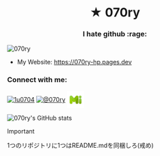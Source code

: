 <h1 align="center">★ 070ry</h1>
<h3 align="center">I hate github :rage:</h3>

<p align="left"> <img src="https://komarev.com/ghpvc/?username=070ry&label=Profile%20views&color=00ff2a&style=for-the-badge" alt="070ry" /> </p>

- My Website: https://070ry-hp.pages.dev


<h3 align="left">Connect with me:</h3>
<p align="left">
<a href="https://twitter.com/1u0704" target="blank"><img align="center" src="https://raw.githubusercontent.com/rahuldkjain/github-profile-readme-generator/master/src/images/icons/Social/twitter.svg" alt="1u0704" height="30" width="40" /></a>
<a href="https://www.youtube.com/@070ry" target="blank"><img align="center" src="https://raw.githubusercontent.com/rahuldkjain/github-profile-readme-generator/master/src/images/icons/Social/youtube.svg" alt="@070ry" height="30" width="40" /></a>
<a href="https://misskey.io/@i14a" target="blank"><img align="center" src="https://raw.githubusercontent.com/misskey-dev/assets/main/icon.png" alt="@i14a" height="40" width="40"></a></p>


![070ry's GitHub stats](https://github-readme-stats.vercel.app/api?username=070ry&show_icons=true)

> [!Important]
>
> 1つのリポジトリに1つはREADME.mdを同梱しろ(戒め)
